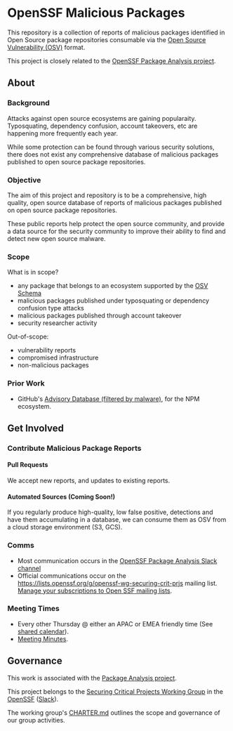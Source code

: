 # OpenSSF Malicious Packages

This repository is a collection of reports of malicious packages identified in
Open Source package repositories consumable via the
[Open Source Vulnerability (OSV)](https://osv.dev) format.

This project is closely related to the [OpenSSF
Package Analysis project](https://github.com/ossf/package-analysis).

## About

### Background

Attacks against open source ecosystems are gaining popularaity. Typosquating,
dependency confusion, account takeovers, etc are happening more frequently each
year.

While some protection can be found through various security solutions, there
does not exist any comprehensive database of malicious packages published to
open source package repositories.

### Objective

The aim of this project and repository is to be a comprehensive, high quality,
open source database of reports of malicious packages published on open source
package repositories.

These public reports help protect the open source community, and provide a data
source for the security community to improve their ability to find and detect
new open source malware.

### Scope

What is in scope?

- any package that belongs to an ecosystem supported by the [OSV Schema](https://ossf.github.io/osv-schema/)
- malicious packages published under typosquating or dependency confusion type attacks
- malicious packages published through account takeover
- security researcher activity

Out-of-scope:

- vulnerability reports
- compromised infrastructure
- non-malicious packages

### Prior Work

- GitHub's [Advisory Database (filtered by malware)](https://github.com/advisories?query=type%3Amalware), for the NPM ecosystem.

## Get Involved

### Contribute Malicious Package Reports

#### Pull Requests

We accept new reports, and updates to existing reports.

#### Automated Sources (Coming Soon!)

If you regularly produce high-quality, low false positive, detections and
have them accumulating in a database, we can consume them as OSV from a cloud
storage environment (S3, GCS).

### Comms

- Most communication occurs in the [OpenSSF Package Analysis Slack channel](https://openssf.slack.com/archives/package_analysis)
- Official communications occur on the https://lists.openssf.org/g/openssf-wg-securing-crit-prjs mailing list. \
[Manage your subscriptions to Open SSF mailing lists](https://lists.openssf.org/g/main/subgroups).

### Meeting Times

- Every other Thursday @ either an APAC or EMEA friendly time (See [shared calendar](https://calendar.google.com/calendar/u/2?cid=czYzdm9lZmhwNWk5cGZsdGI1cTY3bmdwZXNAZ3JvdXAuY2FsZW5kYXIuZ29vZ2xlLmNvbQ)).
- [Meeting Minutes](https://docs.google.com/document/d/1MIXxadtWsaROpFcJnBtYnQPoyzTCIDhd0IGV8PIV0mQ/edit).

## Governance

This work is associated with the
[Package Analysis project](https://github.com/ossf/package-analysis).

This project belongs to the [Securing Critical Projects Working Group](https://github.com/ossf/wg-securing-critical-projects) in the [OpenSSF](https://openssf.org/) ([Slack](https://openssf.slack.com/archives/wg_securing_critical_projects)).

The working group's [CHARTER.md](https://github.com/ossf/wg-securing-critical-projects/blob/main/CHARTER.md) outlines the scope and governance of our group activities.
